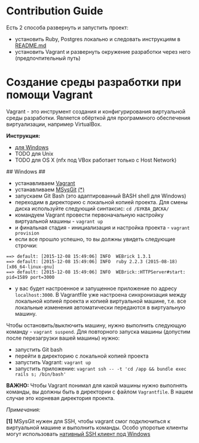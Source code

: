 # Contribution Guide

Есть 2 способа развернуть и запустить проект:

- установить Ruby, Postgres локально и следовать инструкциям в [README.md](https://github.com/IT61/it61-rails/blob/master/README.md)
- установить Vagrant и развернуть окружение разработки через него (предпочтительный путь)

# Создание среды разработки при помощи Vagrant
Vagrant - это инструмент создания и конфигурирования виртуальной среды разработки. Является обёрткой для программного обеспечения виртуализации, например VirtualBox.

**Инструкция:**
- [для Windows](#windows-setup)
- TODO для Unix
- TODO для OS X (nfx под VBox работает только с Host Network)

<a name="windows-setup" />
## Windows ##

- устанавливаем [Vagrant](https://www.vagrantup.com)
- устанавливаем [MSysGit](https://git-for-windows.github.io) [(*)](#first)
- запускаем Git Bash (это адаптированный BASH shell для Windows)
- переходим в директорию с локальной копией проекта. Для смены диска используйте следующий синтаксис: `cd /БУКВА_ДИСКА/`
- командуем Vagrant провести первоначальную настройку виртуальной машины - `vagrant up`
- и финальная стадия - инициализация и настройка проекта - `vagrant provision`
- если все прошло успешно, то вы должны увидеть следующие строчки:

```
==> default: [2015-12-08 15:49:06] INFO  WEBrick 1.3.1
==> default: [2015-12-08 15:49:06] INFO  ruby 2.2.3 (2015-08-18) [x86_64-linux-gnu]
==> default: [2015-12-08 15:49:06] INFO  WEBrick::HTTPServer#start: pid=1589 port=3000
```

- у вас будет настроенное и запущенное приложение по адресу `localhost:3000`. В Vagrantfile уже настроена синхронизация между локальной копией проекта и копией виртуальной машине, т.е. все локальные изменения автоматически передаются в виртуальную машину.

Чтобы остановить/выключить машину, нужно выполнить следующую команду - `vagrant suspend`.
Для повторного запуска машины (допустим после перезагрузки вашей машины) нужно:
- запустить Git bash
- перейти в директорию с локальной копией проекта
- запустить Vagrant: `vagrant up`
- запустить приложение: `vagrant ssh -- -t 'cd /app && bundle exec rails s; /bin/bash'`

**ВАЖНО:** Чтобы Vagrant понимал для какой машины нужно выполнять команды, вы должны быть в директории с файлом `Vagrantfile`. В нашем случае это корневая директория проекта.

*Примечания:*

<a name="first"></a>
**[1]** MSysGit нужен для SSH, чтобы vagrant смог подключиться к виртуальной машине и выполнить команды. Особо упоротые клиенты могут использовать [нативный SSH клиент под Windows](https://github.com/PowerShell/Win32-OpenSSH)
